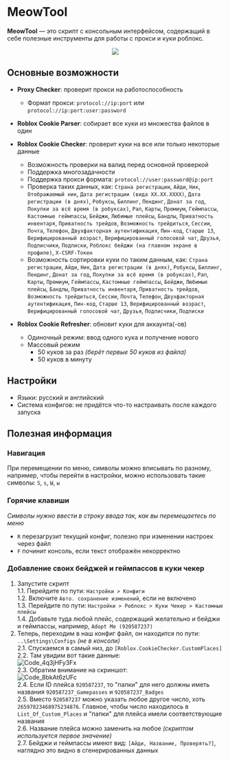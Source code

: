 # MeowTool

**MeowTool** — это скрипт с консольным интерфейсом, содержащий в себе полезные инструменты для работы с прокси и куки роблокс.

<p align="center">
  <img src="https://github.com/user-attachments/assets/f1a395c3-b3bf-4d9d-a33a-62a900d2baf8"/>
</p>

## Основные возможности
- **Proxy Checker**: проверит прокси на работоспособность
  - Формат прокси: `protocol://ip:port` или `protocol://ip:port:user:password`

- **Roblox Cookie Parser**: собирает все куки из множества файлов в один

- **Roblox Cookie Checker**: проверит куки на все или только некоторые данные
  - Возможность проверки на валид перед основной проверкой
  - Поддержка многозадачности
  - Поддержка прокси формата: `protocol://user:password@ip:port`
  - Проверка таких данных, как: `Страна регистрации`, `Айди`, `Ник`, `Отображаемый ник`, `Дата регистрации (вида XX.XX.XXXX)`, `Дата регистрации (в днях)`, `Робуксы`, `Биллинг`, `Пендинг`, `Донат за год`, `Покупки за всё время (в робуксах)`, `Рап`, `Карты`, `Премиум`, `Геймпассы`, `Кастомные геймпассы`, `Бейджи`, `Любимые плейсы`, `Бандлы`, `Приватность инвентаря`, `Приватность трейдов`, `Возможность трейдиться`, `Сессии`, `Почта`, `Телефон`, `Двухфакторная аутентификация`, `Пин-код`, `Старше 13`, `Верифицированный возраст`, `Верифицированный голосовой чат`, `Друзья`, `Подписчики`, `Подписки`, `Роблокс бейджи (на главном экране в профиле)`, `X-CSRF-Токен`
  - Возможность сортировки куки по таким данным, как: `Страна регистрации`, `Айди`, `Ник`, `Дата регистрации (в днях)`, `Робуксы`, `Биллинг`, `Пендинг`, `Донат за год`, `Покупки за всё время (в робуксах)`, `Рап`, `Карты`, `Премиум`, `Геймпассы`, `Кастомные геймпассы`, `Бейджи`, `Любимые плейсы`, `Бандлы`, `Приватность инвентаря`, `Приватность трейдов`, `Возможность трейдиться`, `Сессии`, `Почта`, `Телефон`, `Двухфакторная аутентификация`, `Пин-код`, `Старше 13`, `Верифицированный возраст`, `Верифицированный голосовой чат`, `Друзья`, `Подписчики`, `Подписки`

- **Roblox Cookie Refresher**: обновит куки для аккаунта(-ов)
  - Одиночный режим: ввод одного кука и получение нового
  - Массовый режим
    - 50 куков за раз *(берёт первые 50 куков из файла)*
    - 50 куков в минуту

## Настройки
- Языки: русский и английский
- Система конфигов: не придётся что-то настраивать после каждого запуска

## Полезная информация

### Навигация
При перемещении по меню, символы можно вписывать по разному, например, чтобы перейти в настройки, можно использовать такие символы: `S`, `s`, `Ы`, `ы`

### Горячие клавиши
*Символы нужно ввести в строку ввода так, как вы перемещаетесь по меню*
- `R` перезагрузит текущий конфиг, полезно при изменении настроек через файл
- `F` починит консоль, если текст отображён некорректно

### Добавление своих бейджей и геймпассов в куки чекер
1. Запустите скрипт\
  1.1. Перейдите по пути: `Настройки > Конфиги`\
  1.2. Включите `Авто. сохранение изменений`, если не включено\
  1.3. Перейдите по пути: `Настройки > Роблокс > Куки Чекер > Кастомные плейсы`\
  1.4. Добавьте туда любой плейс, содержащий желательно и бейджи и геймпассы, например, `Adopt Me (920587237)`
2. Теперь, переходим в наш конфиг файл, он находится по пути: `..\Settings\Configs` *(не в консоли)*\
  2.1. Спускаемся в самый низ, до `[Roblox.CookieChecker.CustomPlaces]`\
  2.2. Там увидим вот такие данные:\
  ![Code_4q3jHFy3Fx](https://github.com/user-attachments/assets/f6b1598f-465d-4282-9c09-0a3185a24747)\
  2.3. Обратим внимание на скриншот:\
  ![Code_8bkAt6zUFc](https://github.com/user-attachments/assets/f040aaad-6cdb-45ae-97f9-afd510a13691)\
  2.4. Если ID плейса `920587237`, то "папки" для него должны иметь названия `920587237_Gamepasses` и `920587237_Badges`\
  2.5. Вместо `920587237` можно указать любое другое число, хоть `26597823468975234876`. Главное, чтобы число находилось в `List_Of_Custom_Places` и "папки" для плейса имели соответствующие названия\
  2.6. Название плейса можно заменить на любое *(скриптом используется первое значение)*\
  2.7. Бейджи и геймпассы имеют вид: `[Айди, Название, Проверять?]`, наглядно это видно в сгенерированных данных
